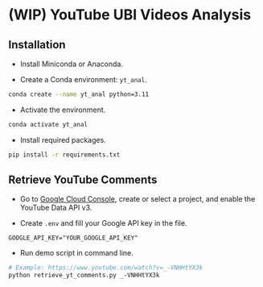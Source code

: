 # (WIP) YouTube UBI Videos Analysis

## Installation

* Install Miniconda or Anaconda.

* Create a Conda environment: `yt_anal`.
```bash
conda create --name yt_anal python=3.11
```

* Activate the environment.
```bash
conda activate yt_anal
```

* Install required packages.
```bash
pip install -r requirements.txt
```

## Retrieve YouTube Comments

* Go to [Google Cloud Console](https://console.cloud.google.com/), create or select a project, and enable the YouTube Data API v3.

* Create `.env` and fill your Google API key in the file.
```
GOOGLE_API_KEY="YOUR_GOOGLE_API_KEY"
```

* Run demo script in command line.
```bash
# Example: https://www.youtube.com/watch?v=_-VNHHtYX3k
python retrieve_yt_comments.py _-VNHHtYX3k
```